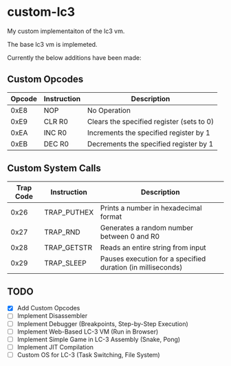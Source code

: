 # custom-lc3
My custom implementaiton of the lc3 vm.

The base lc3 vm is implemeted.

Currently the below additions have been made:

## Custom Opcodes
| Opcode  | Instruction | Description |
|---------|------------|-------------|
| 0xE8    | NOP        | No Operation |
| 0xE9    | CLR R0     | Clears the specified register (sets to 0) |
| 0xEA    | INC R0     | Increments the specified register by 1 |
| 0xEB    | DEC R0     | Decrements the specified register by 1 |

## Custom System Calls
| Trap Code | Instruction   | Description |
|-----------|--------------|-------------|
| 0x26      | TRAP_PUTHEX  | Prints a number in hexadecimal format |
| 0x27      | TRAP_RND     | Generates a random number between 0 and R0 |
| 0x28      | TRAP_GETSTR  | Reads an entire string from input |
| 0x29      | TRAP_SLEEP   | Pauses execution for a specified duration (in milliseconds) |

## TODO
- [x] Add Custom Opcodes
- [ ] Implement Disassembler
- [ ] Implement Debugger (Breakpoints, Step-by-Step Execution)
- [ ] Implement Web-Based LC-3 VM (Run in Browser)
- [ ] Implement Simple Game in LC-3 Assembly (Snake, Pong)
- [ ] Implement JIT Compilation
- [ ] Custom OS for LC-3 (Task Switching, File System)

